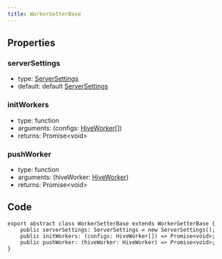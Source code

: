 ```yaml
---
title: WorkerSetterBase
---
```


## Properties

### serverSettings

-   type: <a href="./server-settings">ServerSettings</a>
-   default: default <a href="./server-settings">ServerSettings</a>

### initWorkers

-   type: function
-   arguments: (configs: <a href="./hive-worker">HiveWorker</a>[])
-   returns: Promise&lt;void&gt;

### pushWorker

-   type: function
-   arguments: (hiveWorker: <a href="./hive-worker">HiveWorker</a>)
-   returns: Promise&lt;void&gt;

## Code

```
export abstract class WorkerSetterBase extends WorkerGetterBase {
    public serverSettings: ServerSettings = new ServerSettings();
    public initWorkers: (configs: HiveWorker[]) => Promise<void>;
    public pushWorker: (hiveWorker: HiveWorker) => Promise<void>;
}
```
